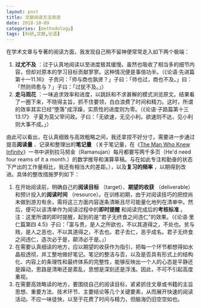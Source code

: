 ```yaml
---
layout: post
title: 文献阅读方法改进
date: 2018-10-09
categories: [methodology]
tags: [科研,文献,论语]
---
```


在学术文章与专著的阅读方面，我发现自己稍不留神便常常走入如下两个极端：

1.  **过尤不及** ：过于认真地阅读以至进度极其缓慢。虽然也吸收了相当多的细节内容，但却对原本的学习目标贡献寥寥。这种情况便是事倍功半。（《论语·先进篇第十一11.16》 子贡问：「师与商也孰贤？」子曰：「师也过，商也不及。」曰：「然则师愈与？」子曰：「过犹不及。」）
2.  **走马观花** ：一味追求效率和进度，以跳跃和不求甚解的模式浏览原文。结果看了一圈下来，不晓得主旨，抓不住要领，白白浪费了时间和精力。这时，所谓的效率其实已经“堕落”成浮躁，实质性的进度则为零。（《论语·子路篇第十三13.17》 子夏为莒父宰问政。子曰：「无欲速，无见小利。欲速则不达，见小利则大事不成。」）

由此可以看出，在认真细致与高效粗略之间，我还拿捏不好分寸。需要进一步通过提高**阅读量** 、记录和整理出的**笔记量** （关于笔记量，在《[The Man Who Knew Infinity](https://book.douban.com/subject/1772190/)》一书中讲到拉马努金（Ramanujan）每月都要写两千多页（He'd need four reams of it a month.）的数学推导和演算草稿。与在如此专注和勤奋的状态下产出的工作量相比，我还有相当大的差距。），以及**复习的频率** ，以期得到改进。具体的整改措施罗列如下：

1.  在开始阅读前，明确自己的**阅读目标** （target）、**期望的收获** （deliverable）和预计投入的**阅读时间** （resource）。在训练初期，由于对阅读技巧的把控尚未做到游刃有余，需将这三方面内容逐条清晰且尽可能量化地列在清单中。然后，便可以该清单作为阅读过程中的**即时提醒** 和阅读完成后的**考核标准** 。注：这里所谓的即时提醒，起到的是“君子无终食之间违仁”的效果。（《论语·里仁篇第四 4.5》子曰：「富与贵，是人之所欲也，不以其道得之，不处也。贫与贱，是人之恶也，不以其道得之，不去也。君子去仁，恶乎成名。君子无终食之间违仁，造次必于是，颠沛必于是。」）
2.  在需要认真细读的地方，应以期望的收获作为指引，把每一个环节都想得如水晶般透彻，并工整地做好笔记。笔记的整洁与否，以及是否具有形式上的结构化、内容上的条理性和最终体系的完整性，能够反映出一个人的心态是平静还是躁动，思路是清晰还是紊乱，思想是深刻还是浮浅。因此，不可不引起高度重视。
3.  在需要高效略读的地方，要围绕自己的阅读目标，紧紧抓住文章或书籍的主旨思想、重要方法、技术环节、主要结论等几个关键要素，从而展开快速的阅读活动。不应一味徒快，以至于花费了时间与精力，但脑海仍旧空空如也。
